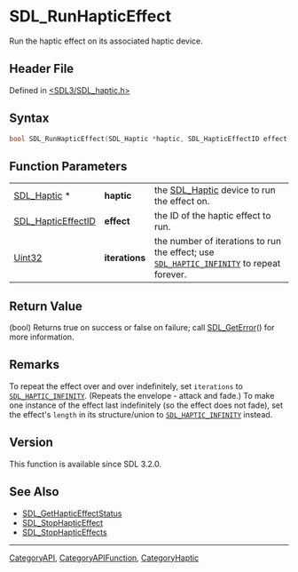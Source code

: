 # SDL_RunHapticEffect

Run the haptic effect on its associated haptic device.

## Header File

Defined in [<SDL3/SDL_haptic.h>](https://github.com/libsdl-org/SDL/blob/main/include/SDL3/SDL_haptic.h)

## Syntax

```c
bool SDL_RunHapticEffect(SDL_Haptic *haptic, SDL_HapticEffectID effect, Uint32 iterations);
```

## Function Parameters

|                                          |                |                                                                                                                 |
| ---------------------------------------- | -------------- | --------------------------------------------------------------------------------------------------------------- |
| [SDL_Haptic](SDL_Haptic) *               | **haptic**     | the [SDL_Haptic](SDL_Haptic) device to run the effect on.                                                       |
| [SDL_HapticEffectID](SDL_HapticEffectID) | **effect**     | the ID of the haptic effect to run.                                                                             |
| [Uint32](Uint32)                         | **iterations** | the number of iterations to run the effect; use [`SDL_HAPTIC_INFINITY`](SDL_HAPTIC_INFINITY) to repeat forever. |

## Return Value

(bool) Returns true on success or false on failure; call
[SDL_GetError](SDL_GetError)() for more information.

## Remarks

To repeat the effect over and over indefinitely, set `iterations` to
[`SDL_HAPTIC_INFINITY`](SDL_HAPTIC_INFINITY). (Repeats the envelope -
attack and fade.) To make one instance of the effect last indefinitely (so
the effect does not fade), set the effect's `length` in its structure/union
to [`SDL_HAPTIC_INFINITY`](SDL_HAPTIC_INFINITY) instead.

## Version

This function is available since SDL 3.2.0.

## See Also

- [SDL_GetHapticEffectStatus](SDL_GetHapticEffectStatus)
- [SDL_StopHapticEffect](SDL_StopHapticEffect)
- [SDL_StopHapticEffects](SDL_StopHapticEffects)

----
[CategoryAPI](CategoryAPI), [CategoryAPIFunction](CategoryAPIFunction), [CategoryHaptic](CategoryHaptic)

